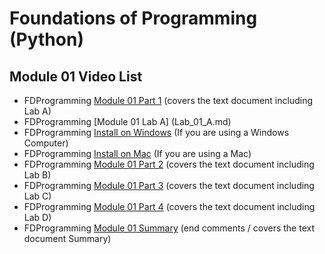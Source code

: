 # Foundations of Programming (Python)  

## Module 01 Video List

* FDProgramming [Module 01 Part 1](https://youtu.be/xoqWGAxwrZ0) (covers the text document including Lab A)
* FDProgramming [Module 01 Lab A] (Lab_01_A.md)
* FDProgramming [Install on Windows](https://youtu.be/AZAwg2dFM7M) (If you are using a Windows Computer)
* FDProgramming [Install on Mac](https://youtu.be/kWPXsl2GnBk) (If you are using a Mac)
* FDProgramming [Module 01 Part 2](https://youtu.be/B83xIjdl1no) (covers the text document including Lab B)
* FDProgramming [Module 01 Part 3](https://youtu.be/s1tbLL8HFUs) (covers the text document including Lab C)
* FDProgramming [Module 01 Part 4](https://youtu.be/VhLSrMcg5Vg) (covers the text document including Lab D)
* FDProgramming [Module 01 Summary](https://youtu.be/OamRCosJuDY) (end comments / covers the text document Summary)

